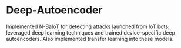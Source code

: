 # Deep-Autoencoder
Implemented N-BaIoT for detecting attacks launched from IoT bots, leveraged deep learning techniques and trained device-specific deep autoencoders. Also implemented transfer learning into these models.
